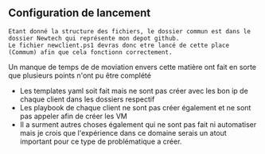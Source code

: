 ## Configuration de lancement

``` 
Etant donné la structure des fichiers, le dossier commun est dans le dossier Newtech qui représente mon depot github.
Le fichier newclient.ps1 devras donc etre lancé de cette place (Commum) afin que cela fonctionn correctement.

```

Un manque de temps de de moviation envers cette matière ont fait en sorte que plusieurs points n'ont pu être complété

- Les templates yaml soit fait mais ne sont pas créer avec les bon ip de chaque client dans les dossiers respectif
- Les playbook de chaque client ne sont pas créer également et ne sont pas appeler afin de créer les VM
- Il a surment autres choses également qui ne sont pas fait ni automatiser mais je crois que l'expérience dans ce domaine serais un atout important pour ce type de problématique a créer.
